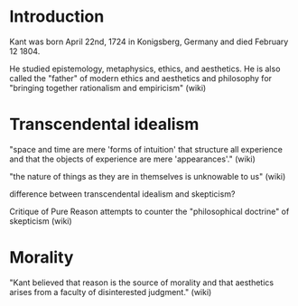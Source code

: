 # Introduction
Kant was born April 22nd, 1724 in Konigsberg, Germany and died February 12 1804.

He studied epistemology, metaphysics, ethics, and aesthetics.
He is also called the "father" of modern ethics and aesthetics and philosophy for "bringing together rationalism and empiricism" (wiki)



# Transcendental idealism
"space and time are mere 'forms of intuition' that structure all experience and that the objects of experience are mere 'appearances'." (wiki)

"the nature of things as they are in themselves is unknowable to us" (wiki)

difference between transcendental idealism and skepticism?

Critique of Pure Reason attempts to counter the "philosophical doctrine" of skepticism (wiki)

# Morality
"Kant believed that reason is the source of morality and that aesthetics arises from a faculty of disinterested judgment." (wiki)

